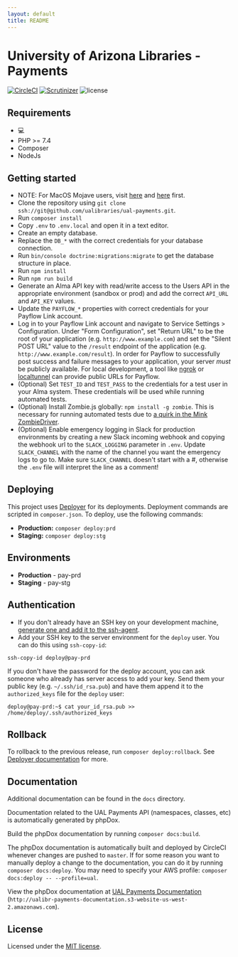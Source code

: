 ```yaml
---
layout: default
title: README
---
```

University of Arizona Libraries - Payments
========================

[![CircleCI](https://circleci.com/gh/ualibraries/ual-payments.svg?style=svg)](https://circleci.com/gh/ualibraries/ual-payments)
[![Scrutinizer](https://img.shields.io/scrutinizer/g/ualibraries/ual-payments.svg?style=flat)](https://scrutinizer-ci.com/g/ualibraries/ual-payments/)
![license](https://img.shields.io/github/license/mashape/apistatus.svg)

## Requirements

* 💻
* PHP >= 7.4
* Composer
* NodeJs

## Getting started

* NOTE: For MacOS Mojave users, visit [here](https://getgrav.org/blog/macos-mojave-apache-multiple-php-versions) and [here](https://github.com/liip/php-osx/issues/249) first.
* Clone the repository using `git clone ssh://git@github.com/ualibraries/ual-payments.git`.
* Run `composer install`
* Copy `.env` to `.env.local` and open it in a text editor.
* Create an empty database.
* Replace the `DB_*` with the correct credentials for your database connection.
* Run `bin/console doctrine:migrations:migrate` to get the database structure in place.
* Run `npm install`
* Run `npm run build`
* Generate an Alma API key with read/write access to the Users API in the appropriate environment (sandbox or prod) and add the correct `API_URL` and `API_KEY` values.
* Update the `PAYFLOW_*` properties with correct credentials for your Payflow Link account.
* Log in to your Payflow Link account and navigate to Service Settings > Configuration.  Under "Form Configuration", set "Return URL" to be the root of your application (e.g. `http://www.example.com`) and set the "Silent POST URL" value to the `/result` endpoint of the application (e.g. `http://www.example.com/result`).  In order for Payflow to successfully post success and failure messages to your application, your server *must* be publicly available.  For local development, a tool like [ngrok](https://ngrok.com/) or [localtunnel](https://github.com/localtunnel/localtunnel) can provide public URLs for Payflow.
* (Optional) Set `TEST_ID` and `TEST_PASS` to the credentials for a test user in your Alma system.  These credentials will be used while running automated tests.
* (Optional) Install Zombie.js globally: `npm install -g zombie`.  This is necessary for running automated tests due to [a quirk in the Mink ZombieDriver](http://mink.behat.org/en/latest/drivers/zombie.html).
* (Optional) Enable emergency logging in Slack for production environments by creating a new Slack incoming webhook and copying the webhook url to the `SLACK_LOGGING` parameter in `.env`.  Update `SLACK_CHANNEL` with the name of the channel you want the emergency logs to go to.  Make sure `SLACK_CHANNEL` doesn't start with a #, otherwise the `.env` file will interpret the line as a comment!

## Deploying

This project uses [Deployer](https://deployer.org/) for its deployments. Deployment commands are scripted in `composer.json`. To deploy, use the following commands:

* **Production:**
`composer deploy:prd`
* **Staging:**
`composer deploy:stg`

## Environments

* **Production** - pay-prd
* **Staging** - pay-stg

## Authentication

* If you don't already have an SSH key on your development machine, [generate one and add it to the ssh-agent](https://help.github.com/articles/generating-a-new-ssh-key-and-adding-it-to-the-ssh-agent/#generating-a-new-ssh-key).
* Add your SSH key to the server environment for the `deploy` user.  You can do this using `ssh-copy-id`:

```
ssh-copy-id deploy@pay-prd
```

If you don't have the password for the deploy account, you can ask someone who already has server access to add your key.  Send them your public key (e.g. `~/.ssh/id_rsa.pub`) and have them append it to the `authorized_keys` file for the `deploy` user:

```
deploy@pay-prd:~$ cat your_id_rsa.pub >> /home/deploy/.ssh/authorized_keys
```

## Rollback

To rollback to the previous release, run `composer deploy:rollback`. See [Deployer documentation](https://deployer.org/docs) for more.

## Documentation

Additional documentation can be found in the `docs` directory.

Documentation related to the UAL Payments API (namespaces, classes, etc) is automatically generated by phpDox.

Build the phpDox documentation by running `composer docs:build`.

The phpDox documentation is automatically built and deployed by CircleCI whenever changes are pushed to `master`.  If for some reason you want to manually deploy a change to the documentation, you can do it by running `composer docs:deploy`. You may need to specify your AWS profile: `composer docs:deploy -- --profile=ual`.

View the phpDox documentation at [UAL Payments Documentation](http://ualibr-payments-documentation.s3-website-us-west-2.amazonaws.com) (`http://ualibr-payments-documentation.s3-website-us-west-2.amazonaws.com`).

## License

Licensed under the [MIT license](https://github.com/ualibraries/ual-payments/blob/master/LICENSE).
